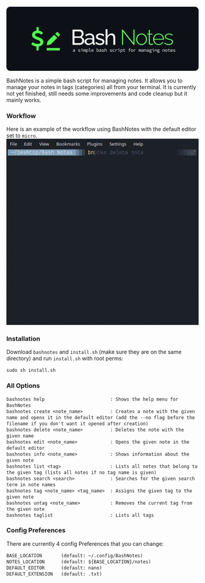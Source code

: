 ![banner](https://raw.githubusercontent.com/qewer33/BashNotes/main/assets/banner.png)

BashNotes is a simple bash script for managing notes. It allows you to manage your notes in tags (categories) all from your terminal. It is currently not yet finished, still needs some improvements and code cleanup but it mainly works.

### Workflow
Here is an example of the workflow using BashNotes with the default editor set to `micro`.
![workflow](https://raw.githubusercontent.com/qewer33/BashNotes/main/assets/demovid.gif)

### Installation
Download `bashnotes` and `install.sh` (make sure they are on the same directory) and run `install.sh` with root perms:
```
sudo sh install.sh
```

### All Options
```
bashnotes help                        : Shows the help menu for BashNotes
bashnotes create <note_name>          : Creates a note with the given name and opens it in the default editor (add the --no flag before the filename if you don't want it opened after creation)
bashnotes delete <note_name>          : Deletes the note with the given name
bashnotes edit <note_name>            : Opens the given note in the default editor
bashnotes info <note_name>            : Shows information about the given note
bashnotes list <tag>                  : Lists all notes that belong to the given tag (lists all notes if no tag name is given)
bashnotes search <search>             : Searches for the given search term in note names
bashnotes tag <note_name> <tag_name>  : Assigns the given tag to the given note
bashnotes untag <note_name>           : Removes the current tag from the given note
bashnotes taglist                     : Lists all tags
```

### Config Preferences
There are currently 4 config Preferences that you can change:
```
BASE_LOCATION       (default: ~/.config/BashNotes)
NOTES_LOCATION      (default: ${BASE_LOCATION}/notes)
DEFAULT_EDITOR      (default: nano)
DEFAULT_EXTENSION   (default: .txt)
```
